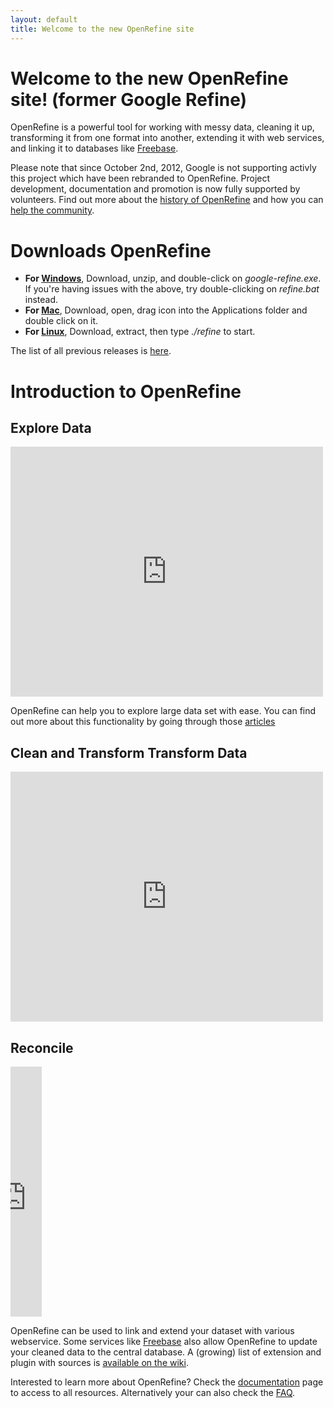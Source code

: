 ```yaml
---
layout: default
title: Welcome to the new OpenRefine site
---
```


# Welcome to the new OpenRefine site! (former Google Refine)

OpenRefine is a powerful tool for working with messy data, cleaning it up, transforming it from one format into another, extending it with web services, and linking it to databases like [Freebase](http://www.freebase.com/). 

Please note that since October 2nd, 2012, Google is not supporting activly this project which have been rebranded to OpenRefine. Project development, documentation and promotion is now fully supported by volunteers. Find out more about the [history of OpenRefine](http://googlerefine.blogspot.ca/2012/10/from-freebase-gridworks-to-google.html) and how you can [help the community](/OpenRefine/community).

# Downloads OpenRefine
+ **For [Windows](http://google-refine.googlecode.com/files/google-refine-2.5-r2407.zip)**, Download, unzip, and double-click on _google-refine.exe_. If you're having issues with the above, try double-clicking on _refine.bat_ instead.
+ **For [Mac](http://google-refine.googlecode.com/files/google-refine-2.5-r2407.dmg)**, Download, open, drag icon into the Applications folder and double click on it.
+ **For [Linux](http://google-refine.googlecode.com/files/google-refine-2.5-r2407.tar.gz)**, Download, extract, then type _./refine_ to start.

The list of all previous releases is [here](http://code.google.com/p/google-refine/downloads/list).

# Introduction to OpenRefine
## Explore Data

<iframe width="500" height="400" src="http://www.youtube.com/embed/B70J_H_zAWM" frameborder="0"> </iframe>

OpenRefine can help you to explore large data set with ease. You can find out more about this functionality by going through those [articles](http://googlerefine.blogspot.ca/search/label/data%20exploration)

## Clean and Transform Transform Data

<iframe width="500" height="400" src="http://www.youtube.com/embed/cO8NVCs_Ba0" frameborder="0"> </iframe>

## Reconcile

<iframe width="50" height="400" src="http://www.youtube.com/embed/5tsyz3ibYzk" frameborder="0"> </iframe>
 
OpenRefine can be used to link and extend your dataset with various webservice. Some services like [Freebase](http://www.freebase.com/) also allow OpenRefine to update your cleaned data to the central database. A (growing) list of extension and plugin with sources is [available on the wiki](https://github.com/OpenRefine/OpenRefine/wiki/Reconcilable-Data-Sources).

Interested to learn more about OpenRefine? Check the [documentation](/OpenRefine/documentation) page to access to all resources. Alternatively your can also check the [FAQ](https://github.com/OpenRefine/OpenRefine/wiki/FAQ).

